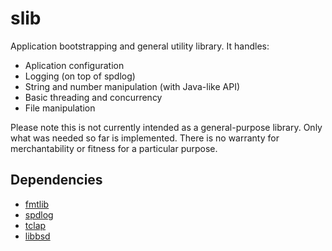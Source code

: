 # slib
Application bootstrapping and general utility library. It handles:

  * Aplication configuration
  * Logging (on top of spdlog)
  * String and number manipulation (with Java-like API)
  * Basic threading and concurrency
  * File manipulation

Please note this is not currently intended as a general-purpose library. Only what was needed so far is implemented. There is no warranty for merchantability or fitness for a particular purpose.

## Dependencies

  * [fmtlib](https://github.com/fmtlib/fmt)
  * [spdlog](https://github.com/gabime/spdlog)
  * [tclap](http://tclap.sourceforge.net/)
  * [libbsd](https://libbsd.freedesktop.org/wiki/)

